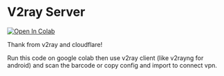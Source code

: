 # V2ray Server 
[![Open In Colab](https://colab.research.google.com/assets/colab-badge.svg)](https://colab.research.google.com/github/epg900/v2ray/blob/main/v2ray.ipynb)

Thank from v2ray and cloudflare!

Run this code on google colab then use v2ray client (like v2rayng for android)
and scan the barcode or copy config and import 
to connect vpn.
